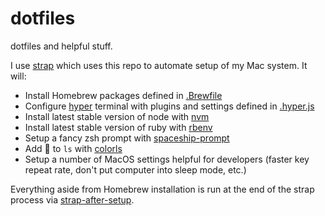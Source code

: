 # dotfiles
dotfiles and helpful stuff.

I use [strap](https://github.com/MikeMcQuaid/strap) which uses this repo to automate setup of my Mac system. It will:

- Install Homebrew packages defined in [.Brewfile](./.Brewfile)
- Configure [hyper](https://hyper.is/) terminal with plugins and settings defined in [.hyper.js](./hyper.js)
- Install latest stable version of node with [nvm](https://github.com/nvm-sh/nvm)
- Install latest stable version of ruby with [rbenv](https://github.com/rbenv/rbenv)
- Setup a fancy zsh prompt with [spaceship-prompt](https://github.com/denysdovhan/spaceship-prompt)
- Add :rainbow: to `ls` with [colorls](https://github.com/athityakumar/colorls)
- Setup a number of MacOS settings helpful for developers (faster key repeat rate, don't put computer into sleep mode, etc.)

Everything aside from Homebrew installation is run at the end of the strap process via [strap-after-setup](./script/strap-after-setup).

